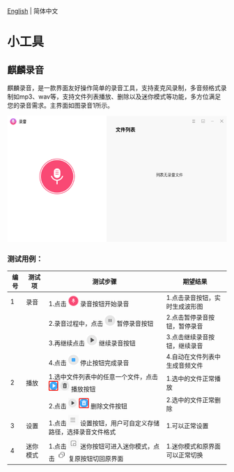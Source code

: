 
[English](../en_US/openEuler_UKUI_TEST.md) | 简体中文



# 小工具
## 麒麟录音
麒麟录音，是一款界面友好操作简单的录音工具，支持麦克风录制，多音频格式录制如mp3、wav等，支持文件列表播放、删除以及迷你模式等功能，多方位满足您的录音需求。主界面如图录音1所示。

![图录音1 麒麟录音-big](image/tools/kylin-recorder/recorder1_cn.png)

### 测试用例：
|**编号**|**测试项**|**测试步骤**|**期望结果**|
| --- | --- | --- | --- |
|1|录音|1.点击 ![](image/tools/kylin-recorder/recorder2_cn.png) 录音按钮开始录音|1.点击录音按钮，实时生成波形图|
|||2.录音过程中，点击 ![](image/tools/kylin-recorder/recorder3_cn.png) 暂停录音按钮|2.点击暂停录音按钮，暂停录音|
|||3.再继续点击 ![](image/tools/kylin-recorder/recorder4_cn.png) 继续录音按钮|3.点击继续录音按钮，继续录音|
|||4.点击 ![](image/tools/kylin-recorder/recorder5_cn.png) 停止按钮完成录音|4.自动在文件列表中生成音频文件|
|2|播放|1.选中文件列表中的任意一个文件，点击 ![](image/tools/kylin-recorder/recorder6_cn.png) 播放按钮|1.选中的文件正常播放|
|||2.点击 ![](image/tools/kylin-recorder/recorder7_cn.png) 删除文件按钮|2.选中的文件正常删除|
|3|设置|1.点击 ![](image/tools/kylin-recorder/recorder8_cn.png) 设置按钮，用户可自定义存储路径，选择录音文件格式|1.可以正常设置|
|4|迷你模式|1.点击 ![](image/tools/kylin-recorder/recorder9_cn.png) 迷你按钮可进入迷你模式，点击 ![](image/tools/kylin-recorder/recorder10_cn.png) 复原按钮切回原界面|1.迷你模式和原界面可以正常切换|

